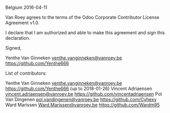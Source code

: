 Belgium 2016-04-11

Van Roey agrees to the terms of the Odoo Corporate
Contributor License Agreement v1.0.

I declare that I am authorized and able to make this agreement and sign this
declaration.

Signed,

Yenthe Van Ginneken  yenthe.vanginneken@vanroey.be https://github.com/Yenthe666

List of contributors:

Yenthe Van Ginneken  yenthe.vanginneken@vanroey.be https://github.com/Yenthe666 (up to 2018-01-26)
Vincent Adriaensen vincent.adriaensen@vanroey.be https://github.com/vincentadriaensen
Pol Van Dingenen pol.vandingenen@vanroey.be https://github.com/Cyhexy
Ward Marissen Ward.Marissen@vanroey.be https://github.com/Wardm95
